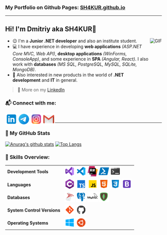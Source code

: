### My Portfolio on Github Pages: [SH4KUR.github.io](https://sh4kur.github.io/) 

---

## Hi! I'm Dmitriy aka SH4KUR👋

<img align="right" alt="GIF" height="250px" src="https://media.giphy.com/media/du3J3cXyzhj75IOgvA/source.gif" />

* 😉 I'm a **Junior .NET developer** and also an institute student. 
* 💻 I have experience in developing **web applications** _(ASP.NET Core MVC, Web API)_, **desktop applications** _(WinForms, ConsoleApp)_, and some experience in **SPA** _(Angular, React)_. I also work with **databases** _(MS SQL, PostgreSQL, MySQL, SQLite, MongoDB)_.
* 📣 Also interested in new products in the world of **.NET development** and **IT** in general.

> 📃 More on my [LinkedIn](https://www.linkedin.com/in/lopatiev/)

### 📬 Connect with me:

[<img align="left" title="lopatiev | LinkedIn" width="40px" src="https://github.com/SH4KUR/SH4KUR/blob/master/icons/linkedin.png" />][linkedin]
[<img align="left" title="lopatievdmitriy | Telegram" width="40px" src="https://github.com/SH4KUR/SH4KUR/blob/master/icons/telegram.png" />][telegram]
[<img align="left" title="_sh4kur_ | Instagram" width="40px" src="https://github.com/SH4KUR/SH4KUR/blob/master/icons/instagram.png" />][instagram]
[<img align="left" title="dmitriy.lopatiev | Gmail" width="40px" src="https://github.com/SH4KUR/SH4KUR/blob/master/icons/gmail.png" />][gmail]

<br />

---

### 📌 My GitHub Stats

[![Anurag's github stats](https://github-readme-stats.vercel.app/api?username=SH4KUR&show_icons=true&count_private=true&line_height=21)](https://github.com/anuraghazra/github-readme-stats)
[![Top Langs](https://github-readme-stats.vercel.app/api/top-langs/?username=SH4KUR&layout=compact&card_width=446)](https://github.com/anuraghazra/github-readme-stats)

### 💎 Skills Overview:

<table>
    <tr>
        <td><b>Development Tools</b></td>
        <td>
            <img title="Visual Studio 2019" width="33px" src="https://github.com/SH4KUR/SH4KUR/blob/master/icons/visual-studio-2019.png" />
            <img title="Visual Studio Code" width="33px" src="https://github.com/SH4KUR/SH4KUR/blob/master/icons/visual-studio-code-2019.png" />
            <img title="ReSharper" width="33px" src="https://github.com/SH4KUR/SH4KUR/blob/master/icons/resharper.png" />
            <img title="PowerShell" width="33px" src="https://github.com/SH4KUR/SH4KUR/blob/master/icons/powershell.png" />
            <img title="Console" width="33px" src="https://github.com/SH4KUR/SH4KUR/blob/master/icons/console.png" />
        </td>
    </tr>
    <tr>
        <td><b>Languages</b></td>
        <td>
            <img title="C#" width="33px" src="https://github.com/SH4KUR/SH4KUR/blob/master/icons/c-sharp.png" />
            <img title="TypeScript" width="33px" src="https://github.com/SH4KUR/SH4KUR/blob/master/icons/typescript.png" />
            <img title="JavaScript" width="33px" src="https://github.com/SH4KUR/SH4KUR/blob/master/icons/javascript.png" />
            <img title="HTML5" width="33px" src="https://github.com/SH4KUR/SH4KUR/blob/master/icons/html-5.png" />
            <img title="CSS3" width="33px" src="https://github.com/SH4KUR/SH4KUR/blob/master/icons/css3.png" />
            <img title="Bootstrap 4" width="33px" src="https://github.com/SH4KUR/SH4KUR/blob/master/icons/bootstrap.png" />
        </td>
    </tr>
    <tr>
        <td><b>Databases</b></td>
        <td>
            <img title="Microsoft SQL Server" width="33px" src="https://github.com/SH4KUR/SH4KUR/blob/master/icons/microsoft-sql-server.png" />
            <img title="PostgreSQL" width="33px" src="https://github.com/SH4KUR/SH4KUR/blob/master/icons/postgresql.png" />
            <img title="MySQL" width="33px" src="https://github.com/SH4KUR/SH4KUR/blob/master/icons/mysql.png" />
            <img title="MongoDB" width="33px" src="https://github.com/SH4KUR/SH4KUR/blob/master/icons/mongodb.png" />
        </td>
    </tr>
    <tr>
        <td><b>System Control Versions</b></td>
        <td>
            <img title="Git" width="33px" src="https://github.com/SH4KUR/SH4KUR/blob/master/icons/git.png" />
            <img title="GitHub" width="33px" src="https://github.com/SH4KUR/SH4KUR/blob/master/icons/github.png" />
        </td>
    </tr>
    <tr>
        <td><b>Operating Systems</b></td>
        <td>
            <img title="Windows 10" width="33px" src="https://github.com/SH4KUR/SH4KUR/blob/master/icons/windows-10.png" />
            <img title="Ubuntu" width="33px" src="https://github.com/SH4KUR/SH4KUR/blob/master/icons/ubuntu.png" />
        </td>
    </tr>
</table>


[instagram]: https://www.instagram.com/_sh4kur_/
[linkedin]: https://www.linkedin.com/in/lopatiev/
[telegram]: https://t.me/lopatievdmitriy
[gmail]: mailto:dmitriy.lopatiev@gmail.com
